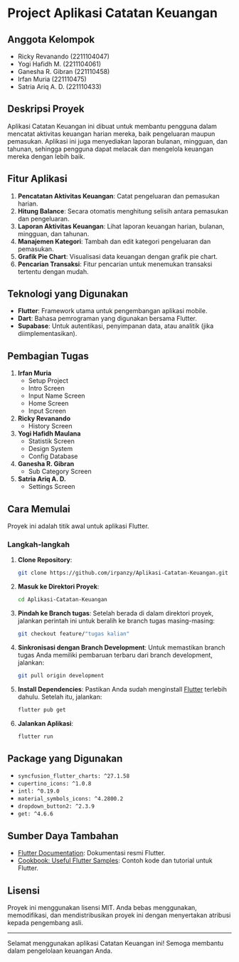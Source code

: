 # Project Aplikasi Catatan Keuangan

## Anggota Kelompok
- Ricky Revanando (2211104047)
- Yogi Hafidh M. (2211104061)
- Ganesha R. Gibran (221110458)
- Irfan Muria (221110475)
- Satria Ariq A. D. (221110433)

## Deskripsi Proyek
Aplikasi Catatan Keuangan ini dibuat untuk membantu pengguna dalam mencatat aktivitas keuangan harian mereka, baik pengeluaran maupun pemasukan. Aplikasi ini juga menyediakan laporan bulanan, mingguan, dan tahunan, sehingga pengguna dapat melacak dan mengelola keuangan mereka dengan lebih baik.

## Fitur Aplikasi
1. **Pencatatan Aktivitas Keuangan**: Catat pengeluaran dan pemasukan harian.
2. **Hitung Balance**: Secara otomatis menghitung selisih antara pemasukan dan pengeluaran.
3. **Laporan Aktivitas Keuangan**: Lihat laporan keuangan harian, bulanan, mingguan, dan tahunan.
4. **Manajemen Kategori**: Tambah dan edit kategori pengeluaran dan pemasukan.
5. **Grafik Pie Chart**: Visualisasi data keuangan dengan grafik pie chart.
6. **Pencarian Transaksi**: Fitur pencarian untuk menemukan transaksi tertentu dengan mudah.

## Teknologi yang Digunakan
- **Flutter**: Framework utama untuk pengembangan aplikasi mobile.
- **Dart**: Bahasa pemrograman yang digunakan bersama Flutter.
- **Supabase**: Untuk autentikasi, penyimpanan data, atau analitik (jika diimplementasikan).

## Pembagian Tugas
1. **Irfan Muria**
   - Setup Project  
   - Intro Screen  
   - Input Name Screen  
   - Home Screen 
   - Input Screen 
2. **Ricky Revanando**  
   - History Screen  
3. **Yogi Hafidh Maulana**  
   - Statistik Screen
   - Design System
   - Config Database
4. **Ganesha R. Gibran**
   - Sub Category Screen
5. **Satria Ariq A. D.**
   - Settings Screen  

## Cara Memulai
Proyek ini adalah titik awal untuk aplikasi Flutter.

### Langkah-langkah
1. **Clone Repository**:
   ```bash
   git clone https://github.com/irpanzy/Aplikasi-Catatan-Keuangan.git
   ```
2. **Masuk ke Direktori Proyek**:
   ```bash
   cd Aplikasi-Catatan-Keuangan
   ```
3. **Pindah ke Branch tugas**:
   Setelah berada di dalam direktori proyek, jalankan perintah ini untuk beralih ke branch tugas masing-masing:
   ```bash
   git checkout feature/"tugas kalian"
   ```
4. **Sinkronisasi dengan Branch Development**:
   Untuk memastikan branch tugas Anda memiliki pembaruan terbaru dari branch development, jalankan:
   ```bash
   git pull origin development
   ```
5. **Install Dependencies**:
   Pastikan Anda sudah menginstall [Flutter](https://flutter.dev) terlebih dahulu. Setelah itu, jalankan:
   ```bash
   flutter pub get
   ```
6. **Jalankan Aplikasi**:
   ```bash
   flutter run
   ```

## Package yang Digunakan
- `syncfusion_flutter_charts: ^27.1.58`
- `cupertino_icons: ^1.0.8`
- `intl: ^0.19.0`
- `material_symbols_icons: ^4.2800.2`
- `dropdown_button2: ^2.3.9`
- `get: ^4.6.6`

## Sumber Daya Tambahan
- [Flutter Documentation](https://flutter.dev/docs): Dokumentasi resmi Flutter.
- [Cookbook: Useful Flutter Samples](https://flutter.dev/docs/cookbook): Contoh kode dan tutorial untuk Flutter.

## Lisensi
Proyek ini menggunakan lisensi MIT. Anda bebas menggunakan, memodifikasi, dan mendistribusikan proyek ini dengan menyertakan atribusi kepada pengembang asli.

---

Selamat menggunakan aplikasi Catatan Keuangan ini! Semoga membantu dalam pengelolaan keuangan Anda.
